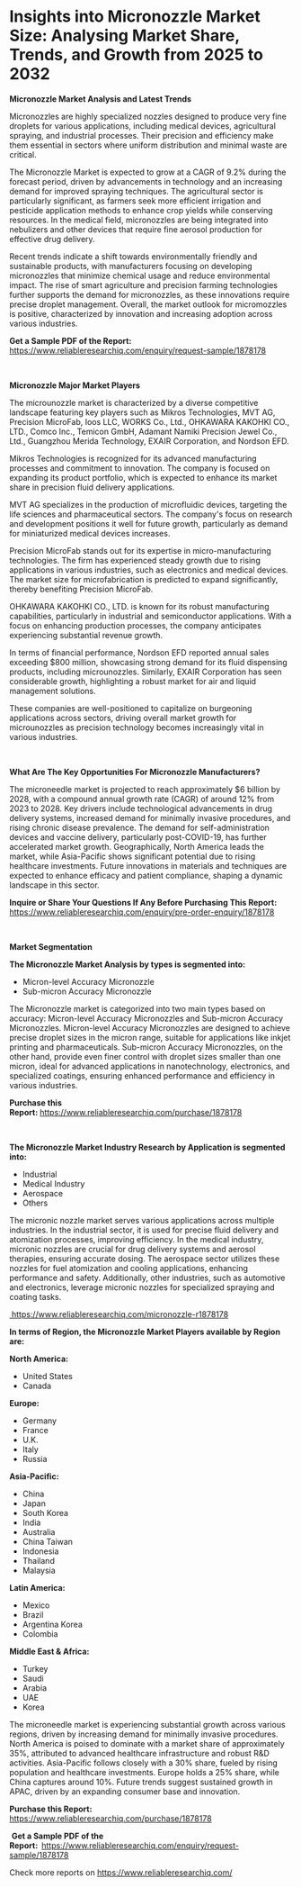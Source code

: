 <p><h1>Insights into Micronozzle Market Size: Analysing Market Share, Trends, and Growth from 2025 to 2032</h1></p><p><strong>Micronozzle Market Analysis and Latest Trends</strong></p>
<p><p>Micronozzles are highly specialized nozzles designed to produce very fine droplets for various applications, including medical devices, agricultural spraying, and industrial processes. Their precision and efficiency make them essential in sectors where uniform distribution and minimal waste are critical. </p><p>The Micronozzle Market is expected to grow at a CAGR of 9.2% during the forecast period, driven by advancements in technology and an increasing demand for improved spraying techniques. The agricultural sector is particularly significant, as farmers seek more efficient irrigation and pesticide application methods to enhance crop yields while conserving resources. In the medical field, micronozzles are being integrated into nebulizers and other devices that require fine aerosol production for effective drug delivery. </p><p>Recent trends indicate a shift towards environmentally friendly and sustainable products, with manufacturers focusing on developing micronozzles that minimize chemical usage and reduce environmental impact. The rise of smart agriculture and precision farming technologies further supports the demand for micronozzles, as these innovations require precise droplet management. Overall, the market outlook for micromozzles is positive, characterized by innovation and increasing adoption across various industries.</p></p>
<p><strong>Get a Sample PDF of the Report:&nbsp;</strong> <a href="https://www.reliableresearchiq.com/enquiry/request-sample/1878178?utm_campaign=2294&utm_medium=2&utm_source=Github&utm_content=ia&utm_term=23022025&utm_id=micronozzle">https://www.reliableresearchiq.com/enquiry/request-sample/1878178</a></p>
<p>&nbsp;</p>
<p><strong>Micronozzle Major Market Players</strong></p>
<p><p>The microunozzle market is characterized by a diverse competitive landscape featuring key players such as Mikros Technologies, MVT AG, Precision MicroFab, Ioos LLC, WORKS Co., Ltd., OHKAWARA KAKOHKI CO., LTD., Comco Inc., Temicon GmbH, Adamant Namiki Precision Jewel Co., Ltd., Guangzhou Merida Technology, EXAIR Corporation, and Nordson EFD. </p><p>Mikros Technologies is recognized for its advanced manufacturing processes and commitment to innovation. The company is focused on expanding its product portfolio, which is expected to enhance its market share in precision fluid delivery applications. </p><p>MVT AG specializes in the production of microfluidic devices, targeting the life sciences and pharmaceutical sectors. The company's focus on research and development positions it well for future growth, particularly as demand for miniaturized medical devices increases.</p><p>Precision MicroFab stands out for its expertise in micro-manufacturing technologies. The firm has experienced steady growth due to rising applications in various industries, such as electronics and medical devices. The market size for microfabrication is predicted to expand significantly, thereby benefiting Precision MicroFab.</p><p>OHKAWARA KAKOHKI CO., LTD. is known for its robust manufacturing capabilities, particularly in industrial and semiconductor applications. With a focus on enhancing production processes, the company anticipates experiencing substantial revenue growth.</p><p>In terms of financial performance, Nordson EFD reported annual sales exceeding $800 million, showcasing strong demand for its fluid dispensing products, including microunozzles. Similarly, EXAIR Corporation has seen considerable growth, highlighting a robust market for air and liquid management solutions.</p><p>These companies are well-positioned to capitalize on burgeoning applications across sectors, driving overall market growth for microunozzles as precision technology becomes increasingly vital in various industries.</p></p>
<p>&nbsp;</p>
<p><strong>What Are The Key Opportunities For Micronozzle Manufacturers?</strong></p>
<p><p>The microneedle market is projected to reach approximately $6 billion by 2028, with a compound annual growth rate (CAGR) of around 12% from 2023 to 2028. Key drivers include technological advancements in drug delivery systems, increased demand for minimally invasive procedures, and rising chronic disease prevalence. The demand for self-administration devices and vaccine delivery, particularly post-COVID-19, has further accelerated market growth. Geographically, North America leads the market, while Asia-Pacific shows significant potential due to rising healthcare investments. Future innovations in materials and techniques are expected to enhance efficacy and patient compliance, shaping a dynamic landscape in this sector.</p></p>
<p><strong>Inquire or Share Your Questions If Any Before Purchasing This Report:</strong> <a href="https://www.reliableresearchiq.com/enquiry/pre-order-enquiry/1878178?utm_campaign=2294&utm_medium=2&utm_source=Github&utm_content=ia&utm_term=23022025&utm_id=micronozzle">https://www.reliableresearchiq.com/enquiry/pre-order-enquiry/1878178</a></p>
<p>&nbsp;</p>
<p><strong>Market Segmentation</strong></p>
<p><strong>The Micronozzle Market Analysis by types is segmented into:</strong></p>
<p><ul><li>Micron-level Accuracy Micronozzle</li><li>Sub-micron Accuracy Micronozzle</li></ul></p>
<p><p>The Micronozzle market is categorized into two main types based on accuracy: Micron-level Accuracy Micronozzles and Sub-micron Accuracy Micronozzles. Micron-level Accuracy Micronozzles are designed to achieve precise droplet sizes in the micron range, suitable for applications like inkjet printing and pharmaceuticals. Sub-micron Accuracy Micronozzles, on the other hand, provide even finer control with droplet sizes smaller than one micron, ideal for advanced applications in nanotechnology, electronics, and specialized coatings, ensuring enhanced performance and efficiency in various industries.</p></p>
<p><strong>Purchase this Report:&nbsp;</strong><a href="https://www.reliableresearchiq.com/purchase/1878178?utm_campaign=2294&utm_medium=2&utm_source=Github&utm_content=ia&utm_term=23022025&utm_id=micronozzle">https://www.reliableresearchiq.com/purchase/1878178</a></p>
<p>&nbsp;</p>
<p><strong>The Micronozzle Market Industry Research by Application is segmented into:</strong></p>
<p><ul><li>Industrial</li><li>Medical Industry</li><li>Aerospace</li><li>Others</li></ul></p>
<p><p>The micronic nozzle market serves various applications across multiple industries. In the industrial sector, it is used for precise fluid delivery and atomization processes, improving efficiency. In the medical industry, micronic nozzles are crucial for drug delivery systems and aerosol therapies, ensuring accurate dosing. The aerospace sector utilizes these nozzles for fuel atomization and cooling applications, enhancing performance and safety. Additionally, other industries, such as automotive and electronics, leverage micronic nozzles for specialized spraying and coating tasks.</p></p>
<p><a href="https://www.reliableresearchiq.com/micronozzle-r1878178?utm_campaign=2294&utm_medium=2&utm_source=Github&utm_content=ia&utm_term=23022025&utm_id=micronozzle">&nbsp;https://www.reliableresearchiq.com/micronozzle-r1878178</a></p>
<p><strong>In terms of Region, the Micronozzle Market Players available by Region are:</strong></p>
<p>
    <p> <strong> North America: </strong>
        <ul>
            <li>United States</li>
            <li>Canada</li>
        </ul>
        </p> 
    <p> <strong> Europe: </strong>
        <ul>
            <li>Germany</li>
            <li>France</li>
            <li>U.K.</li>
            <li>Italy</li>
            <li>Russia</li>
        </ul>
        </p> 
    <p> <strong> Asia-Pacific: </strong>
        <ul>
            <li>China</li>
            <li>Japan</li>
            <li>South Korea</li>
            <li>India</li>
            <li>Australia</li>
            <li>China Taiwan</li>
            <li>Indonesia</li>
            <li>Thailand</li>
            <li>Malaysia</li>
        </ul>
        </p> 
    <p> <strong> Latin America: </strong>
        <ul>
            <li>Mexico</li>
            <li>Brazil</li>
            <li>Argentina Korea</li>
            <li>Colombia</li>
        </ul>
        </p> 
    <p> <strong> Middle East & Africa: </strong>
        <ul>
            <li>Turkey</li>
            <li>Saudi</li>
            <li>Arabia</li>
            <li>UAE</li>
            <li>Korea</li>
        </ul>
    </p>
    </p>
<p><p>The microneedle market is experiencing substantial growth across various regions, driven by increasing demand for minimally invasive procedures. North America is poised to dominate with a market share of approximately 35%, attributed to advanced healthcare infrastructure and robust R&D activities. Asia-Pacific follows closely with a 30% share, fueled by rising population and healthcare investments. Europe holds a 25% share, while China captures around 10%. Future trends suggest sustained growth in APAC, driven by an expanding consumer base and innovation.</p></p>
<p><strong>Purchase this Report: </strong><a href="https://www.reliableresearchiq.com/purchase/1878178?utm_campaign=2294&utm_medium=2&utm_source=Github&utm_content=ia&utm_term=23022025&utm_id=micronozzle">https://www.reliableresearchiq.com/purchase/1878178</a></p>
<p>&nbsp;<strong>Get a Sample PDF of the Report:&nbsp;&nbsp;</strong><a href="https://www.reliableresearchiq.com/enquiry/request-sample/1878178?utm_campaign=2294&utm_medium=2&utm_source=Github&utm_content=ia&utm_term=23022025&utm_id=micronozzle">https://www.reliableresearchiq.com/enquiry/request-sample/1878178</a></p>
<p><strong></strong></p>
<p>Check more reports on <a href="https://www.reliableresearchiq.com/?utm_campaign=2294&utm_medium=2&utm_source=Github&utm_content=ia&utm_term=23022025&utm_id=micronozzle">https://www.reliableresearchiq.com/</a></p>